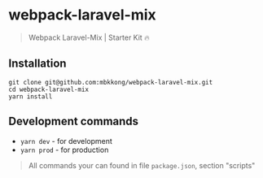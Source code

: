 # webpack-laravel-mix

> Webpack Laravel-Mix | Starter Kit 🔥

## Installation

```shell
git clone git@github.com:mbkkong/webpack-laravel-mix.git
cd webpack-laravel-mix
yarn install
```

## Development commands

- `yarn dev` - for development
- `yarn prod` - for production

> All commands your can found in file `package.json`, section "scripts"
